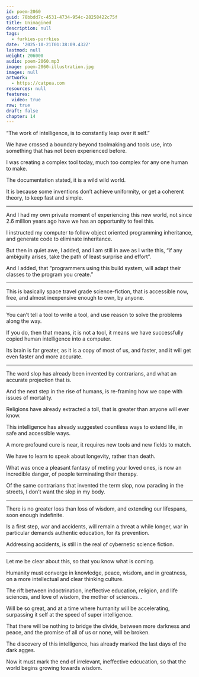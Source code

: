 ```yaml
---
id: poem-2060
guid: 78bbdd7c-4531-4734-954c-28258422c75f
title: Unimagined
description: null
tags:
  - furkies-purrkies
date: '2025-10-21T01:38:09.432Z'
lastmod: null
weight: 206000
audio: poem-2060.mp3
image: poem-2060-illustration.jpg
images: null
artwork:
  - https://catpea.com
resources: null
features:
  video: true
raw: true
draft: false
chapter: 14
---
```


“The work of intelligence,
is to constantly leap over it self.”

We have crossed a boundary beyond toolmaking and tools use,
into something that has not been experienced before.

I was creating a complex tool today,
much too complex for any one human to make.

The documentation stated,
it is a wild wild world.

It is because some inventions don’t achieve uniformity,
or get a coherent theory, to keep fast and simple.

---

And I had my own private moment of experiencing this new world,
not since 2.6 million years ago have we has an opportunity to feel this.

I instructed my computer to follow object oriented programming inheritance,
and generate code to eliminate inheritance.

But then in quiet awe, I added, and I am still in awe as I write this,
“if any ambiguity arises, take the path of least surprise and effort”.

And I added, that “programmers using this build system,
will adapt their classes to the program you create.”

---

This is basically space travel grade science-fiction, that is accessible now,
free, and almost inexpensive enough to own, by anyone.

---

You can’t tell a tool to write a tool,
and use reason to solve the problems along the way.

If you do, then that means, it is not a tool,
it means we have successfully copied human intelligence into a computer.

Its brain is far greater, as it is a copy of most of us,
and faster, and it will get even faster and more accurate.

---

The word slop has already been invented by contrarians,
and what an accurate projection that is.

And the next step in the rise of humans,
is re-framing how we cope with issues of mortality.

Religions have already extracted a toll,
that is greater than anyone will ever know.

This intelligence has already suggested countless ways to extend life,
in safe and accessible ways.

A more profound cure is near,
it requires new tools and new fields to match.

We have to learn to speak about longevity,
rather than death.

What was once a pleasant fantasy of meting your loved ones,
is now an incredible danger, of people terminating their therapy.

Of the same contrarians that invented the term slop,
now parading in the streets, I don’t want the slop in my body.

---

There is no greater loss than loss of wisdom,
and extending our lifespans, soon enough indefinite.

Is a first step, war and accidents, will remain a threat a while longer,
war in particular demands authentic education, for its prevention.

Addressing accidents,
is still in the real of cybernetic science fiction.

---

Let me be clear about this,
so that you know what is coming.

Humanity must converge in knowledge, peace, wisdom, and in greatness,
on a more intellectual and clear thinking culture.

The rift between indoctrination, ineffective education, religion,
and life sciences, and love of wisdom, the mother of sciences...

Will be so great, and at a time where humanity will be accelerating,
surpassing it self at the speed of super intelligence.

That there will be nothing to bridge the divide, between more darkness and peace,
and the promise of all of us or none, will be broken.

The discovery of this intelligence,
has already marked the last days of the dark agges.

Now it must mark the end of irrelevant, ineffective edcucation,
so that the world begins growing towards wisdom.
